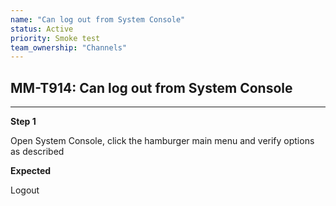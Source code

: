 ```yaml
---
name: "Can log out from System Console"
status: Active
priority: Smoke test
team_ownership: "Channels"
---
```


## MM-T914: Can log out from System Console

---

**Step 1**

Open System Console, click the hamburger main menu and verify options as described

**Expected**

Logout
